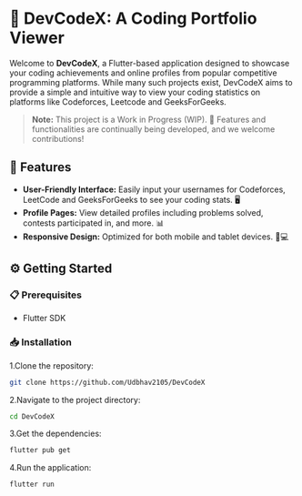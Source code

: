 # 🎉 DevCodeX: A Coding Portfolio Viewer

Welcome to **DevCodeX**, a Flutter-based application designed to showcase your coding achievements and online profiles from popular competitive programming platforms. While many such projects exist, DevCodeX aims to provide a simple and intuitive way to view your coding statistics on platforms like Codeforces, Leetcode and GeeksForGeeks.

> **Note:** This project is a Work in Progress (WIP). 🚧 Features and functionalities are continually being developed, and we welcome contributions!

## 🚀 Features

- **User-Friendly Interface:** Easily input your usernames for Codeforces, LeetCode and GeeksForGeeks to see your coding stats. 🖥️
- **Profile Pages:** View detailed profiles including problems solved, contests participated in, and more. 📊
- **Responsive Design:** Optimized for both mobile and tablet devices. 📱💻

## ⚙️ Getting Started

### 📋 Prerequisites

- Flutter SDK

### 📥 Installation

1.Clone the repository:

```bash
git clone https://github.com/Udbhav2105/DevCodeX
```

2.Navigate to the project directory:

```bash
cd DevCodeX
```

3.Get the dependencies:

```bash
flutter pub get
```

 4.Run the application:

 ```bash
 flutter run
 ```
